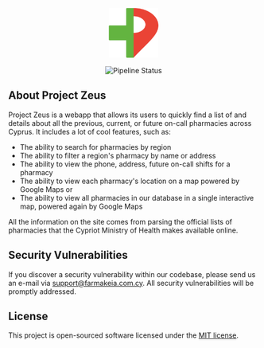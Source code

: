 <p align="center"><a href="https://farmakeia.com.cy" target="_blank"><img src="https://raw.githubusercontent.com/dodekatheon/zeus/master/public/logo.png" width="100"></a></p>

<p align="center">
<img src="https://github.com/dodekatheon/zeus/workflows/pipeline/badge.svg" alt="Pipeline Status">
</p>

## About Project Zeus

Project Zeus is a webapp that allows its users to quickly find a list of and details about all the previous, current, or future on-call pharmacies across Cyprus. It includes a lot of cool features, such as:

- The ability to search for pharmacies by region
- The ability to filter a region's pharmacy by name or address
- The ability to view the phone, address, future on-call shifts for a pharmacy
- The ability to view each pharmacy's location on a map powered by Google Maps or
- The ability to view all pharmacies in our database in a single interactive map, powered again by Google Maps

All the information on the site comes from parsing the official lists of pharmacies that the Cypriot Ministry of Health makes available online.

## Security Vulnerabilities

If you discover a security vulnerability within our codebase, please send us an e-mail via [support@farmakeia.com.cy](mailto:support@farmakeia.com.cy). All security vulnerabilities will be promptly addressed.

## License

This project is open-sourced software licensed under the [MIT license](https://opensource.org/licenses/MIT).
